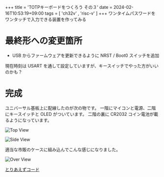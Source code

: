 +++
title = 'TOTPキーボードをつくろう その３'
date = 2024-02-16T10:53:19+09:00
tags =  [ 'ch32v' , 'risc-v' ]
+++
ワンタイムパスワードをワンタッチで入力できる装置を作ってみる

# 最終形への変更箇所

- USB からファームウェアを更新できるように NRST / Boot0 スイッチを追加

現在時刻は USART を通して設定していますが、キースイッチでやった方がいいのかも？

# 完成

ユニバーサル基板上に配線したのが次の物です。
一階にマイコンと電源、二階にキースイッチと OLED がついています。
二階の裏に CR2032 コイン電池が載るようになっています。

![Top View](/images/totp10.jpg)

![Side View](/images/totp11.jpg)


適当な市販のケースに組み込んでこんな感じになりました。

![Over View](/images/totp12.jpg)

[とりあえずコード](https://github.com/shippoiincho/TOTPkey/tree/master)

